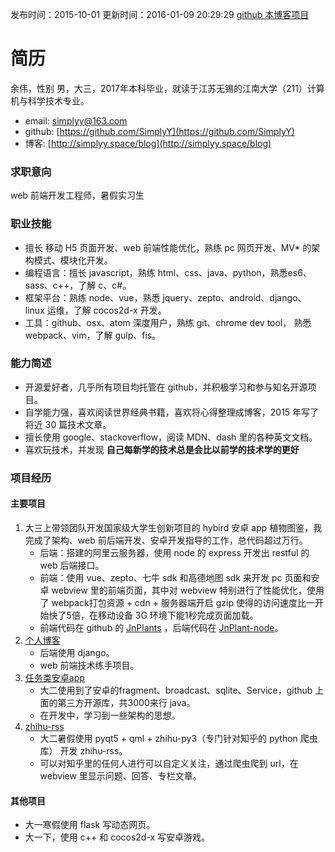 发布时间：2015-10-01
更新时间：2016-01-09 20:29:29
[github 本博客项目](https://github.com/SimplyY/Blog/)

# 简历
余伟，性别 男，大三，2017年本科毕业，就读于江苏无锡的江南大学（211）计算机与科学技术专业。

- email: simplyy@163.com
- github: [https://github.com/SimplyY](https://github.com/SimplyY)
- 博客: [http://simplyy.space/blog](http://simplyy.space/blog)

### 求职意向
web 前端开发工程师，暑假实习生

### 职业技能
- 擅长 移动 H5 页面开发、web 前端性能优化，熟练 pc 网页开发、MV* 的架构模式、模块化开发。
- 编程语言：擅长 javascript，熟练 html、css、java、python，熟悉es6、sass、c++，了解 c、c#。
- 框架平台：熟练 node、vue，熟悉 jquery、zepto、android、django、linux 运维，了解 cocos2d-x 开发。
- 工具：github、osx、atom 深度用户，熟练 git、chrome dev tool， 熟悉 webpack、vim，了解 gulp、fis。

### 能力简述
- 开源爱好者，几乎所有项目均托管在 github，并积极学习和参与知名开源项目。
- 自学能力强，喜欢阅读世界经典书籍，喜欢将心得整理成博客，2015 年写了将近 30 篇技术文章。
- 擅长使用 google、stackoverflow，阅读 MDN、dash 里的各种英文文档。
- 喜欢玩技术，并发现 **自己每新学的技术总是会比以前学的技术学的更好**

### 项目经历
#### 主要项目
1. 大三上带领团队开发国家级大学生创新项目的 hybird 安卓 app 植物图鉴，我完成了架构、web 前后端开发、安卓开发指导的工作，总代码超过万行。
    - 后端：搭建的阿里云服务器，使用 node 的 express 开发出 restful 的 web 后端接口。
    - 前端：使用 vue、zepto、七牛 sdk 和高德地图 sdk 来开发 pc 页面和安卓 webview 里的前端页面，其中对 webview 特别进行了性能优化，使用了 webpack打包资源 + cdn + 服务器端开启 gzip 使得的访问速度比一开始快了5倍，在移动设备 3G 环境下能1秒完成页面加载。
    - 前端代码在 github 的 [JnPlants](https://github.com/SimplyY/JnPlants) ，后端代码在 [JnPlant-node](https://github.com/SimplyY/JnPlant-node)。
2. [个人博客](https://github.com/SimplyY/Blog)
    - 后端使用 django。
    - web 前端技术练手项目。
3. [任务类安卓app](https://github.com/jnSimpler/KillExam)
    - 大二使用到了安卓的fragment、broadcast、sqlite、Service，github 上面的第三方开源库，共3000来行 java。
    - 在开发中，学习到一些架构的思想。
4. [zhihu-rss](https://github.com/SimplyY/zhihu-rss)
    - 大二暑假使用 pyqt5 + qml + zhihu-py3（专门针对知乎的 python 爬虫库） 开发 zhihu-rss。
    - 可以对知乎里的任何人进行可以自定义关注，通过爬虫爬到 url，在 webview 里显示问题、回答、专栏文章。

#### 其他项目
- 大一寒假使用 flask 写动态网页。
- 大一下，使用 c++ 和 cocos2d-x 写安卓游戏。

